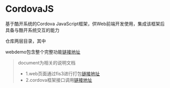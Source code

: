 # CordovaJS
基于酷开系统的Cordova JavaScript框架，供Web前端开发使用，集成该框架后具备与酷开系统交互的能力

仓库两层目录，其中

webdemo包含整个完整功能[链接地址](https://github.com/fanyanbo/CordovaJS/tree/master/webdemo)

> document为相关的说明文档<br>
> *  1.web页面通过fis3进行打包[链接地址](https://github.com/fanyanbo/CordovaJS/blob/master/document/web%E6%89%93%E5%8C%85---fis.md)<br>
> *   2.cordova框架接口调用[链接地址](https://github.com/fanyanbo/CordovaJS/blob/master/document/%E6%8E%A5%E5%8F%A3%E8%B0%83%E7%94%A8%E6%96%87%E6%A1%A3.md)
